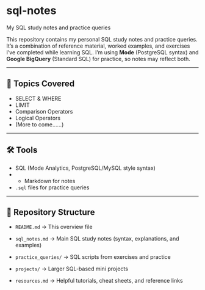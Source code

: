 # sql-notes
My SQL study notes and practice queries 


This repository contains my personal SQL study notes and practice queries.  
It’s a combination of reference material, worked examples, and exercises I’ve completed while learning SQL.
I’m using **Mode** (PostgreSQL syntax) and **Google BigQuery** (Standard SQL) for practice, so notes may reflect both.

---

## 📖 Topics Covered
- SELECT & WHERE
- LIMIT
- Comparison Operators
- Logical Operators
- (More to come......)

---

## 🛠️ Tools
- SQL (Mode Analytics, PostgreSQL/MySQL style syntax)
- - Markdown for notes
- `.sql` files for practice queries

---
## 📂 Repository Structure

- `README.md` → This overview file  
- `sql_notes.md` → Main SQL study notes (syntax, explanations, and examples)  
- `practice_queries/` → SQL scripts from exercises and practice
   
- `projects/` → Larger SQL-based mini projects   
- `resources.md` → Helpful tutorials, cheat sheets, and reference links  
